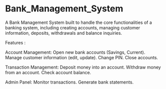 # Bank_Management_System

A Bank Management System built to handle the core functionalities of a banking system, including creating accounts, managing customer information, deposits, withdrawals and balance inquiries.

Features :

Account Management:
Open new bank accounts (Savings, Current).
Manage customer information (edit, update).
Change PIN.
Close accounts.

Transaction Management:
Deposit money into an account.
Withdraw money from an account.
Check account balance.

Admin Panel:
Monitor transactions.
Generate bank statements.
